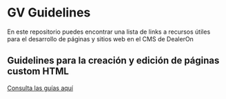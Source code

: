 # GV Guidelines

En este repositorio puedes encontrar una lista de links a recursos útiles para el desarrollo de páginas y sitios web en el CMS de DealerOn

## Guidelines para la creación y edición de páginas custom HTML
[Consulta las guías aquí](https://github.com/evacruz-gv/Go-VIrtual-Guidelines/wiki/Go-Virtual-Guidelines-para-creaci%C3%B3n-de-p%C3%A1ginas-Custom-HTML-en-DealerOn)


